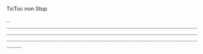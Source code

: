 TicToc non Stop

..
..............................................................................................................................................................................................................................................................................................................................................................................................